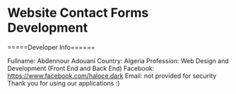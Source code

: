 # Website Contact Forms Development
=====Developer Info======

Fullname: Abdennour Adouani
Country: Algeria
Profession: Web Design and Development (Front End and Back End)
Facebook: https://www.facebook.com/haloce.dark
Email: not provided for security
Thank you for using our applications :)
